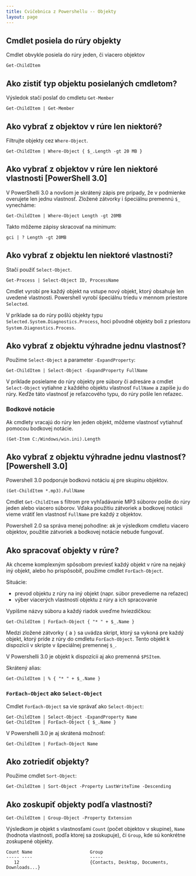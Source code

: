 ```yaml
---
title: Cvičebnica z Powershellu -- Objekty
layout: page
---
```


Cmdlet posiela do rúry objekty
-----

Cmdlet obvykle posiela do rúry jeden, či viacero objektov

	Get-ChildItem

Ako zistiť typ objektu posielaných cmdletom?
------------------------------------------

Výsledok stačí poslať do cmdletu `Get-Member`

	Get-ChildItem | Get-Member

Ako vybrať z objektov v rúre len niektoré?
------------------------------------------

Filtrujte objekty cez `Where-Object`.

	Get-ChildItem | Where-Object { $_.Length -gt 20 MB }

Ako vybrať z objektov v rúre len niektoré vlastnosti [PowerShell 3.0]
---------------------------------------------------------------------

V PowerShelli 3.0 a novšom je skrátený zápis pre prípady, že v podmienke overujete len jednu vlastnosť. Zložené zátvorky i špeciálnu premennú `$_` vynecháme:

	Get-ChildItem | Where-Object Length -gt 20MB 

Takto môžeme zápisy skracovať na minimum:

	gci | ? Length -gt 20MB

Ako vybrať z objektu len niektoré vlastnosti?
-----

Stačí použiť `Select-Object`.

	Get-Process | Select-Object ID, ProcessName

Cmdlet vyrobí pre každý objekt na vstupe nový objekt, ktorý obsahuje len uvedené vlastnosti. Powershell vyrobí špeciálnu triedu v mennom priestore `Selected`.

V príklade sa do rúry pošlú objekty typu `Selected.System.Diagnostics.Process`, hoci pôvodné objekty boli z priestoru `System.Diagnostics.Process`.

Ako vybrať z objektu výhradne jednu vlastnosť?
----------------------------------------------

Použime `Select-Object` a parameter `-ExpandProperty`:

	Get-ChildItem | Select-Object -ExpandProperty FullName

V príklade posielame do rúry objekty pre súbory či adresáre a cmdlet `Select-Object` vytiahne z každého objektu vlastnosť `FullName` a zapíše ju do rúry. Keďže táto vlastnosť je reťazcového typu, do rúry pošle len reťazec.

### Bodkové notácie

Ak cmdlety vracajú do rúry len jeden objekt, môžeme vlastnosť vytiahnuť pomocou bodkovej notácie.

	(Get-Item C:/Windows/win.ini).Length

Ako vybrať z objektu výhradne jednu vlastnosť? [Powershell 3.0] 
---------------------------------------------------------------
Powershell 3.0 podporuje bodkovú notáciu aj pre skupinu objektov.

    (Get-ChildItem *.mp3).FullName

Cmdlet `Get-ChildItem` s filtrom pre vyhľadávanie MP3 súborov pošle do
rúry jeden alebo viacero súborov. Vďaka použitiu zátvoriek a bodkovej
notácii vieme vrátiť len vlastnosť `FullName` pre každý z objektov.

Powershell 2.0 sa správa menej pohodlne: ak je výsledkom cmdletu viacero
objektov, použitie zátvoriek a bodkovej notácie nebude fungovať.

Ako spracovať objekty v rúre?
-----------------------------
Ak chceme komplexným spôsobom previesť každý objekt v rúre na nejaký iný
objekt, alebo ho prispôsobiť, použime cmdlet `ForEach-Object`.

Situácie:

*   prevod objektu z rúry na iný objekt (napr. súbor prevedieme na reťazec)
*   výber viacerých vlastností objektu z rúry a ich spracovanie

Vypíšme názvy súboru a každý riadok uveďme hviezdičkou:

    Get-ChildItem | ForEach-Object { "* " + $_.Name }
    
Medzi zložené zátvorky `{` a `}` sa uvádza skript, ktorý sa vykoná pre
každý objekt, ktorý príde z rúry do cmdletu `ForEach-Object`. Tento
objekt k dispozícii v skripte v špeciálnej premennej `$_`.
 
V Powershelli 3.0 je objekt k dispozícii aj ako premenná `$PSItem`.
    
Skrátený alias:

    Get-ChildItem | % { "* " + $_.Name }

###  `ForEach-Object` ako `Select-Object`
Cmdlet `ForEach-Object` sa vie správať ako `Select-Object`:

    Get-ChildItem | Select-Object -ExpandProperty Name
    Get-ChildItem | ForEach-Object { $_.Name }

V Powershelli 3.0 je aj skrátená možnosť:

    Get-ChildItem | ForEach-Object Name
    
Ako zotriediť objekty?
----------------------
Použime cmdlet `Sort-Object`:

    Get-ChildItem | Sort-Object -Property LastWriteTime -Descending

Ako zoskupiť objekty podľa vlastnosti?
--------------------------------------

    Get-ChildItem | Group-Object -Property Extension

Výsledkom je objekt s vlastnosťami `Count` (počet objektov v skupine),
`Name` (hodnota vlastnosti, podľa ktorej sa zoskupuje), či `Group`, kde
sú konkrétne zoskupené objekty.

    Count Name                      Group
    ----- ----                      -----
       12                           {Contacts, Desktop, Documents, Downloads...}
